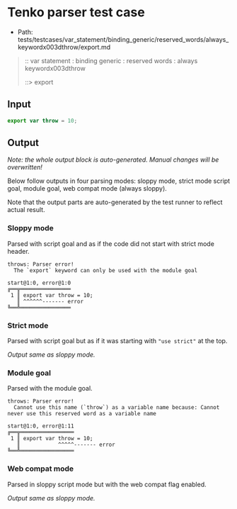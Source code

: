# Tenko parser test case

- Path: tests/testcases/var_statement/binding_generic/reserved_words/always_keywordx003dthrow/export.md

> :: var statement : binding generic : reserved words : always keywordx003dthrow
>
> ::> export

## Input

`````js
export var throw = 10;
`````

## Output

_Note: the whole output block is auto-generated. Manual changes will be overwritten!_

Below follow outputs in four parsing modes: sloppy mode, strict mode script goal, module goal, web compat mode (always sloppy).

Note that the output parts are auto-generated by the test runner to reflect actual result.

### Sloppy mode

Parsed with script goal and as if the code did not start with strict mode header.

`````
throws: Parser error!
  The `export` keyword can only be used with the module goal

start@1:0, error@1:0
╔══╦════════════════
 1 ║ export var throw = 10;
   ║ ^^^^^^------- error
╚══╩════════════════

`````

### Strict mode

Parsed with script goal but as if it was starting with `"use strict"` at the top.

_Output same as sloppy mode._

### Module goal

Parsed with the module goal.

`````
throws: Parser error!
  Cannot use this name (`throw`) as a variable name because: Cannot never use this reserved word as a variable name

start@1:0, error@1:11
╔══╦═════════════════
 1 ║ export var throw = 10;
   ║            ^^^^^------- error
╚══╩═════════════════

`````


### Web compat mode

Parsed in sloppy script mode but with the web compat flag enabled.

_Output same as sloppy mode._
